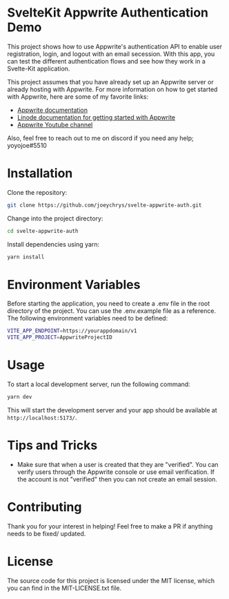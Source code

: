# SvelteKit Appwrite Authentication Demo

This project shows how to use Appwrite's authentication API to enable user registration, login, and logout with an email secession. With this app, you can test the different authentication flows and see how they work in a Svelte-Kit application. 

This project assumes that you have already set up an Appwrite server or already hosting with Appwrite. For more information on how to get started with Appwrite, here are some of my favorite links:

- [Appwrite documentation](https://appwrite.io/doc)
- [Linode documentation for getting started with Appwrite](https://www.linode.com/docs/guides/getting-started-appwrite/)
- [Appwrite Youtube channel](https://www.youtube.com/watch?v=aO4mw8smXkI)

Also, feel free to reach out to me on discord if you need any help; yoyojoe#5510

# Installation

Clone the repository:

```bash
git clone https://github.com/joeychrys/svelte-appwrite-auth.git
```

Change into the project directory:

```bash
cd svelte-appwrite-auth
```

Install dependencies using yarn:

```bash
yarn install
```

# Environment Variables

Before starting the application, you need to create a .env file in the root directory of the project. You can use the .env.example file as a reference. The following environment variables need to be defined:

```bash
VITE_APP_ENDPOINT=https://yourappdomain/v1
VITE_APP_PROJECT=AppwriteProjectID
```

# Usage

To start a local development server, run the following command:

```bash
yarn dev
```

This will start the development server and your app should be available at `http://localhost:5173/`.

# Tips and Tricks

* Make sure that when a user is created that they are "verified". You can verify users through the Appwrite console or use email verification. If the account is not "verified" then you can not create an email session.

# Contributing
Thank you for your interest in helping! Feel free to make a PR if anything needs to be fixed/ updated.

# License
The source code for this project is licensed under the MIT license, which you can find in the MIT-LICENSE.txt file.